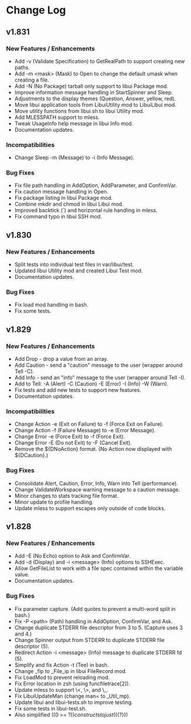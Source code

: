 # Change Log

## v1.831

### New Features / Enhancements

* Add -v (Validate Specification) to GetRealPath to support creating new paths.
* Add -m \<mask\> (Mask) to Open to change the default umask when creating a file.
* Add -N (No Package) tarball only support to libui Package mod.
* Improve information message handling in StartSpinner and Sleep.
* Adjustments to the display themes (Question, Answer, yellow, red).
* Move libui application tools from LibuiUtility mod to LibuiLibui mod.
* Move utility functions from libui.sh to libui Utility mod.
* Add MLESSPATH support to mless.
* Tweak UsageInfo help message in libui Info mod.
* Documentation updates.

### Incompatibilities

* Change Sleep -m (Message) to -i (Info Message).

### Bug Fixes

* Fix file path handling in AddOption, AddParameter, and ConfirmVar.
* Fix caution message handling in Open.
* Fix package listing in libui Package mod.
* Combine mkdir and chmod in libui Libui mod.
* Improved backtick (\`) and horizontal rule handling in mless.
* Fix command typo in libui SSH mod.

## v1.830

### New Features / Enhancements

* Split tests into individual test files in var/libui/test.
* Updated libui Utility mod and created Libui Test mod.
* Documentation updates.

### Bug Fixes

* Fix load mod handling in bash.
* Fix some tests.

## v1.829

### New Features / Enhancements

* Add Drop - drop a value from an array.
* Add Caution - send a "caution" message to the user (wrapper around Tell -C).
* Add Info - send an "info" message to the user (wrapper around Tell -I).
* Add to Tell: -A (Alert) -C (Caution) -E (Error) -I (Info) -W (Warn).
* Fix tests and add new tests to support new features.
* Documentation updates.

### Incompatibilities

* Change Action -e (Exit on Failure) to -f (Force Exit on Failure).
* Change Action -f (Failure Message) to -e (Error Message).
* Change Error -e (Force Exit) to -f (Force Exit).
* Change Error -E (Do not Exit) to -F (Cancel Exit).
* Remove the ${DNoAction} format. (No Action now displayed with ${DCaution}.)

### Bug Fixes

* Consolidate Alert, Caution, Error, Info, Warn into Tell (performance).
* Change ValidateWorkspace warning message to a caution message.
* Minor changes to stats tracking file format.
* Minor update to profile handling.
* Update mless to support escapes only outside of code blocks.

## v1.828

### New Features / Enhancements

* Add -E (No Echo) option to Ask and ConfirmVar.
* Add -d (Display) and -i \<message\> (Info) options to SSHExec.
* Allow GetFileList to work with a file spec contained within the variable value.
* Documentation updates.

### Bug Fixes

* Fix parameter capture. (Add quotes to prevent a multi-word split in bash.)
* Fix -P \<path\> (Path) handling in AddOption, ConfirmVar, and Ask.
* Change duplicate STDERR file descriptor from 3 to 5. (Capture uses 3 and 4.)
* Change Spinner output from STDERR to duplicate STDERR file descriptor (5).
* Redirect Action -i \<message\> (Info) message to duplicate STDERR fd (5).
* Simplify and fix Action -t (Tee) in bash.
* Change \_fip to \_File\_ip in libui FileRecord mod.
* Fix LoadMod to prevent reloading mod.
* Fix Error location in zsh (using funcfiletrace[2]).
* Update mless to support \\\<, \\\>, and \\\_.
* Fix LibuiUpdateMan (change man= to \_Util\_mp).
* Update libui and libui-tests.sh to improve testing.
* Fix some tests in libui-test.sh.
* Also simplified ((0 == ${?})) constructs to just ((${?}))
